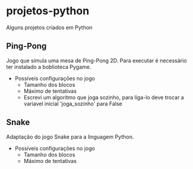 # projetos-python
Alguns projetos criados em Python

## Ping-Pong
Jogo que simula uma mesa de Ping-Pong 2D. Para executar é necessário ter instalado a boblioteca Pygame.
- Possíveis configurações no jogo
    - Tamanho dos blocos
    - Máximo de tentativas
    - Escrevi um algoritmo que joga sozinho, para liga-lo deve trocar a variavel inicial 'joga_sozinho' para False

## Snake
Adaptação do jogo Snake para a linguagem Python.
- Possíveis configurações no jogo
    - Tamanho dos blocos
    - Máximo de tentativas
